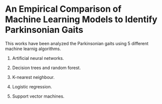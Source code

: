 # An Empirical Comparison of Machine Learning Models to Identify Parkinsonian Gaits

This works have been analyzed the Parkinsonian gaits using 5 different machine learnig algorithms.

1. Artificial neural networks.

2. Decision trees and random forest.

3. K-nearest neighbour. 

4. Logistic regression.

5. Support vector machines.  
